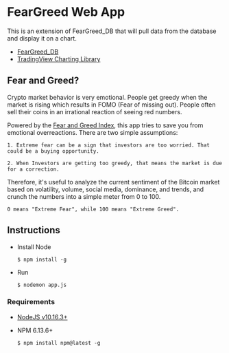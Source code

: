 # FearGreed Web App

This is an extension of FearGreed_DB that will pull data from the database and display it on a chart.

- [FearGreed_DB](https://github.com/vobos2/FearGreed_DB)
- [TradingView Charting Library](https://github.com/tradingview/lightweight-charts)

## Fear and Greed?

Crypto market behavior is very emotional. People get greedy when the market is rising which results in FOMO (Fear of missing out). People often sell their coins in an irrational reaction of seeing red numbers. 

Powered by the [Fear and Greed Index](https://alternative.me/crypto/fear-and-greed-index/), this app tries to save you from emotional overreactions. There are two simple assumptions:

    1. Extreme fear can be a sign that investors are too worried. That could be a buying opportunity.
     
    2. When Investors are getting too greedy, that means the market is due for a correction.

Therefore, it's useful to analyze the current sentiment of the Bitcoin market based on volatility, volume, social media, dominance, and trends,  and crunch the numbers into a simple meter from 0 to 100. 
    
    0 means "Extreme Fear", while 100 means "Extreme Greed".

## Instructions

- Install Node
    
    `$ npm install -g`
- Run
    
    `$ nodemon app.js`
 
### Requirements
- [NodeJS v10.16.3+](https://nodejs.org/en/)
- NPM 6.13.6+ 
    
    `$ npm install npm@latest -g`
